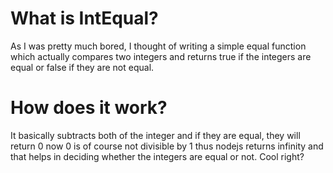 # What is IntEqual?

As I was pretty much bored, I thought of writing a simple equal function which actually compares two integers and returns true if the integers are equal or false if they are not equal. 

# How does it work?

It basically subtracts both of the integer and if they are equal, they will return 0 now 0 is of course not divisible by 1 thus nodejs returns infinity and that helps in deciding whether the integers are equal or not. Cool right?

